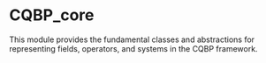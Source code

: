# CQBP_core
This module provides the fundamental classes and abstractions for representing fields, operators, and systems in the CQBP framework.
